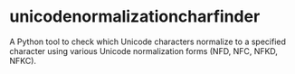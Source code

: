 # unicodenormalizationcharfinder
A Python tool to check which Unicode characters normalize to a specified character using various Unicode normalization forms (NFD, NFC, NFKD, NFKC).
